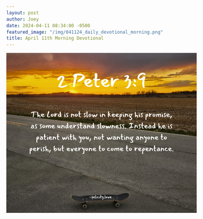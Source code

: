```yaml
---
layout: post
author: Joey
date: 2024-04-11 08:34:00 -0500
featured_image: "/img/041124_daily_devotional_morning.png"
title: April 11th Morning Devotional
---
```


[![April 11th 2024 - Morning Devotional](/img/041124_daily_devotional_morning.png)](/img/041124_daily_devotional_morning.png)